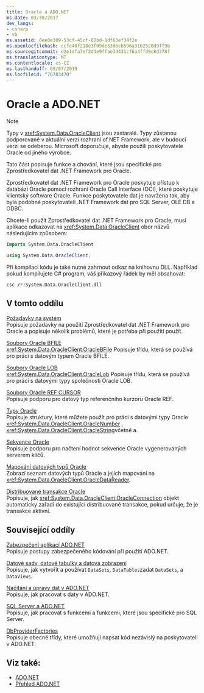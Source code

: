```yaml
---
title: Oracle a ADO.NET
ms.date: 03/30/2017
dev_langs:
- csharp
- vb
ms.assetid: 8ee8e389-53cf-45cf-80bd-1df63ef34f2e
ms.openlocfilehash: ccfe40f218e3f09de53d6cb596a31b2520d9ff9b
ms.sourcegitcommit: d2e1dfa7ef2d4e9ffae3d431cf6a4ffd9c8d378f
ms.translationtype: MT
ms.contentlocale: cs-CZ
ms.lasthandoff: 09/07/2019
ms.locfileid: "70783470"
---
```

# <a name="oracle-and-adonet"></a>Oracle a ADO.NET
> [!NOTE]
> Typy v <xref:System.Data.OracleClient> jsou zastaralé. Typy zůstanou podporované v aktuální verzi rozhraní of.NET Framework, ale v budoucí verzi se odeberou. Microsoft doporučuje, abyste použili poskytovatele Oracle od jiného výrobce.  
  
 Tato část popisuje funkce a chování, které jsou specifické pro Zprostředkovatel dat .NET Framework pro Oracle.  
  
 Zprostředkovatel dat .NET Framework pro Oracle poskytuje přístup k databázi Oracle pomocí rozhraní Oracle Call Interface (OCI), které poskytuje klientský software Oracle. Funkce poskytovatele dat je navržena tak, aby byla podobná poskytovateli .NET Framework dat pro SQL Server, OLE DB a ODBC.  
  
 Chcete-li použít Zprostředkovatel dat .NET Framework pro Oracle, musí aplikace odkazovat na <xref:System.Data.OracleClient> obor názvů následujícím způsobem:  
  
```vb  
Imports System.Data.OracleClient  
```  
  
```csharp  
using System.Data.OracleClient;  
```  
  
 Při kompilaci kódu je také nutné zahrnout odkaz na knihovnu DLL. Například pokud kompilujete C# program, váš příkazový řádek by měl obsahovat:  
  
```  
csc /r:System.Data.OracleClient.dll  
```  
  
## <a name="in-this-section"></a>V tomto oddílu  
 [Požadavky na systém](system-requirements-for-the-dotnet-data-provider-for-oracle.md)  
 Popisuje požadavky na použití Zprostředkovatel dat .NET Framework pro Oracle a popisuje několik problémů, které je potřeba při použití použít.  
  
 [Soubory Oracle BFILE](oracle-bfiles.md)  
 <xref:System.Data.OracleClient.OracleBFile> Popisuje třídu, která se používá pro práci s datovým typem Oracle BFILE.  
  
 [Soubory Oracle LOB](oracle-lobs.md)  
 <xref:System.Data.OracleClient.OracleLob> Popisuje třídu, která se používá pro práci s datovými typy společnosti Oracle LOB.  
  
 [Soubory Oracle REF CURSOR](oracle-ref-cursors.md)  
 Popisuje podporu pro datový typ referenčního kurzoru Oracle REF.  
  
 [Typy Oracle](oracletypes.md)  
 Popisuje struktury, které můžete použít pro práci s datovými typy Oracle <xref:System.Data.OracleClient.OracleNumber> , <xref:System.Data.OracleClient.OracleString>včetně a.  
  
 [Sekvence Oracle](oracle-sequences.md)  
 Popisuje podporu pro načtení hodnot sekvence Oracle vygenerovaných serverem klíčů.  
  
 [Mapování datových typů Oracle](oracle-data-type-mappings.md)  
 Zobrazí seznam datových typů Oracle a jejich mapování na <xref:System.Data.OracleClient.OracleDataReader>.  
  
 [Distribuované transakce Oracle](oracle-distributed-transactions.md)  
 Popisuje, jak <xref:System.Data.OracleClient.OracleConnection> objekt automaticky zařadí do existující distribuované transakce, pokud určuje, že je transakce aktivní.  
  
## <a name="related-sections"></a>Související oddíly  
 [Zabezpečení aplikací ADO.NET](securing-ado-net-applications.md)  
 Popisuje postupy zabezpečeného kódování při použití ADO.NET.  
  
 [Datové sady, datové tabulky a datová zobrazení](./dataset-datatable-dataview/index.md)  
 Popisuje, jak vytvořit a používat `DataSets`, `DataTables`zadat `DataSets`, a `DataViews`.  
  
 [Načítání a úpravy dat v ADO.NET](retrieving-and-modifying-data.md)  
 Popisuje, jak pracovat s daty v ADO.NET.  
  
 [SQL Server a ADO.NET](./sql/index.md)  
 Popisuje, jak pracovat s funkcemi a funkcemi, které jsou specifické pro SQL Server.  
  
 [DbProviderFactories](dbproviderfactories.md)  
 Popisuje obecné třídy, které umožňují napsat kód nezávislý na poskytovateli v ADO.NET.  
  
## <a name="see-also"></a>Viz také:

- [ADO.NET](index.md)
- [Přehled ADO.NET](ado-net-overview.md)
